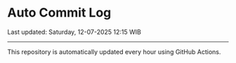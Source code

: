 # Auto Commit Log

Last updated: Saturday, 12-07-2025 12:15 WIB

---

This repository is automatically updated every hour using GitHub Actions.
